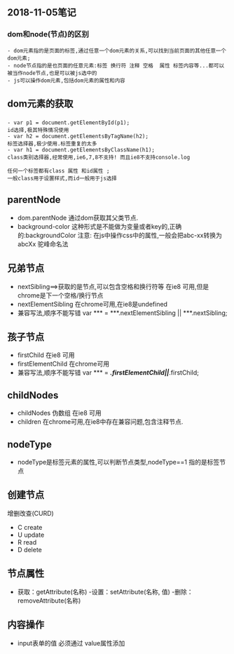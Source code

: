 ## 2018-11-05笔记
### dom和node(节点)的区别
    - dom元素指的是页面的标签,通过任意一个dom元素的关系,可以找到当前页面的其他任意一个dom元素;
    - node节点指的是也页面的任意元素:标签 换行符 注释 空格  属性 标签内容等...都可以被当作node节点,也是可以被js选中的
    - js可以操作dom元素,包括dom元素的属性和内容

## dom元素的获取
### 
	- var p1 = document.getElementById(p1);
    id选择,极其特殊情况使用
    - var h2 = document.getElementsByTagName(h2);
    标签选择器,极少使用.标签重复的太多
    - var h1 = document.getElementsByClassName(h1);
    class类别选择器,经常使用,ie6,7,8不支持! 而且ie8不支持console.log

    任何一个标签都有class 属性 和id属性 ; 
    一般class用于设置样式,而id一般用于js选择

## parentNode
   - dom.parentNode 通过dom获取其父类节点.
   - background-color 这种形式是不能做为变量或者key的,正确的:backgroundColor
     注意: 在js中操作css中的属性,一般会把abc-xx转换为abcXx 驼峰命名法

## 兄弟节点
   - nextSibling==>获取的是节点,可以包含空格和换行符等
   在ie8 可用,但是chrome是下一个空格/换行节点
   - nextElementSibling
   在chrome可用,在ie8是undefined
   - 兼容写法,顺序不能写错
   var *** = ***.nextElementSibling || ***.nextSibling;

## 孩子节点
   - firstChild
   在ie8 可用
   - firstElementChild
   在chrome可用
   - 兼容写法,顺序不能写错
   var *** = ***.firstElementChild||***.firstChild;

## childNodes
   - childNodes   伪数组
   在ie8 可用
   - children
   在chrome可用,在ie8中存在兼容问题,包含注释节点.

## nodeType
   - nodeType是标签元素的属性,可以判断节点类型,nodeType==1 指的是标签节点

## 创建节点
   增删改查(CURD)
   - C   create
   - U   update
   - R   read
   - D   delete

## 节点属性
   - 获取：getAttribute(名称)
   -设置：setAttribute(名称, 值)
   -删除：removeAttribute(名称)

## 内容操作
   - input表单的值 必须通过  value属性添加